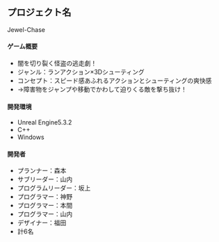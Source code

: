 ## プロジェクト名
Jewel-Chase

#### ゲーム概要
- 闇を切り裂く怪盗の逃走劇！
- ジャンル：ランアクション×3Dシューティング
- コンセプト：スピード感あふれるアクションとシューティングの爽快感
- →障害物をジャンプや移動でかわして迫りくる敵を撃ち抜け！

#### 開発環境
- Unreal Engine5.3.2
- C++
- Windows

#### 開発者
- プランナー：森本
- サブリーダー：山内
- プログラムリーダー：坂上
- プログラマー：神野
- プログラマー：本間
- プログラマー：山内
- デザイナー：福田
- 計6名
